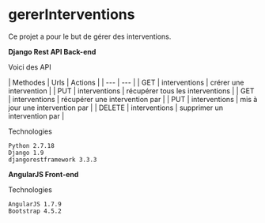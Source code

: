 # gererInterventions
Ce projet a pour le but de gérer des interventions.

**Django Rest API Back-end**

Voici des API

| Methodes | Urls | Actions |
| --- | --- |
| GET | interventions | crérer une intervention |
| PUT  | interventions | récupérer tous les interventions |
| GET | interventions | récupérer une intervention par  |
| PUT  | interventions | mis à jour une intervention par  |
| DELETE | interventions | supprimer un intervention par  |


Technologies
```
Python 2.7.18
Django 1.9
djangorestframework 3.3.3
```

**AngularJS Front-end**

Technologies
```
AngularJS 1.7.9
Bootstrap 4.5.2
```

